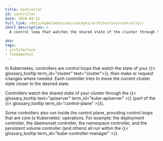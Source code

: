 ```yaml
---
title: Controller
id: controller
date: 2018-04-12
full_link: /docs/kubernetes/en/concepts/architecture/controller/
short_description: >
  A control loop that watches the shared state of the cluster through the apiserver and makes changes attempting to move the current state towards the desired state.

aka: 
tags:
- architecture
- fundamental
---
```

In Kubernetes, controllers are control loops that watch the state of your
{{< glossary_tooltip term_id="cluster" text="cluster">}}, then make or request
changes where needed.
Each controller tries to move the current cluster state closer to the desired
state.

<!--more-->

Controllers watch the shared state of your cluster through the
{{< glossary_tooltip text="apiserver" term_id="kube-apiserver" >}} (part of the
{{< glossary_tooltip term_id="control-plane" >}}).

Some controllers also run inside the control plane, providing control loops that
are core to Kubernetes' operations. For example: the deployment controller, the
daemonset controller, the namespace controller, and the persistent volume
controller (and others) all run within the
{{< glossary_tooltip term_id="kube-controller-manager" >}}.
